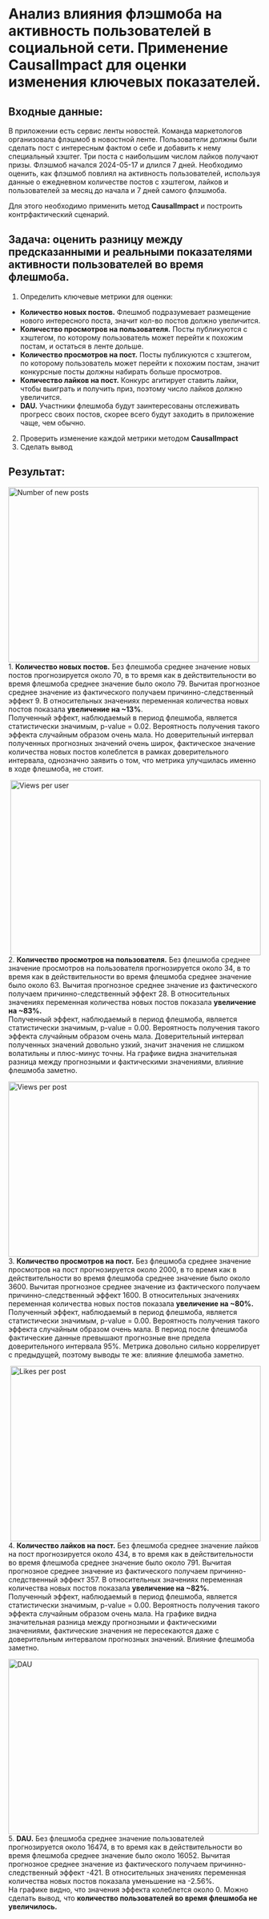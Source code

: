 # Анализ влияния флэшмоба на активность пользователей в социальной сети. Применение CausalImpact для оценки изменения ключевых показателей.
## Входные данные:
В приложении есть сервис ленты новостей. Команда маркетологов организовала флэшмоб в новостной ленте. Пользователи должны были сделать пост с интересным фактом о себе и добавить к нему специальный хэштег. Три поста с наибольшим числом лайков получают призы. Флэшмоб начался 2024-05-17 и длился 7 дней. Необходимо оценить, как флэшмоб повлиял на активность пользователей, используя данные о ежедневном количестве постов с хэштегом, лайков и пользователей за месяц до начала и 7 дней самого флэшмоба. 

Для этого необходимо применить метод **CausalImpact** и построить контрфактический сценарий.

## Задача: оценить разницу между предсказанными и реальными показателями активности пользователей во время флешмоба.
1. Определить ключевые метрики для оценки:
  - **Количество новых постов.** Флешмоб подразумевает размещение нового интересного поста, значит кол-во постов должно увеличится.
  - **Количество просмотров на пользователя.** Посты публикуются с хэштегом, по которому пользователь может перейти к похожим постам, и остаться в ленте дольше.
  - **Количество просмотров на пост.** Посты публикуются с хэштегом, по которому пользователь может перейти к похожим постам, значит конкурсные посты должны набирать больше просмотров.
  - **Количество лайков на пост.** Конкурс агитирует ставить лайки, чтобы выиграть и получить приз, поэтому число лайков должно увеличится.
  - **DAU.** Участники флешмоба будут заинтересованы отслеживать прогресс своих постов, скорее всего будут заходить в приложение чаще, чем обычно.
2. Проверить изменение каждой метрики методом **CausalImpact**
3. Сделать вывод

## Результат:
<image width="500" height="350" align="left" src="/images/CausalImpact_1_new_post.png" alt="Number of new posts"> 1. **Количество новых постов.** Без флешмоба среднее значение новых постов прогнозируется около 70, в то время как в действительности во время флешмоба среднее значение было около 79. Вычитая прогнозное среднее значение из фактического получаем причинно-следственный эффект 9. В относительных значениях переменная количества новых постов показала **увеличение на ~13%**.  
Полученный эффект, наблюдаемый в период флешмоба, является статистически значимым, p-value = 0.02. Вероятность получения такого эффекта случайным образом очень мала.
Но доверительный интервал полученных прогнозных значений очень широк, фактическое значение количества новых постов колеблется в рамках доверительного интервала, однозначно заявить о том, что метрика улучшилась именно в ходе флешмоба, не стоит.  

<image width="500" height="350" align="right" src="/images/CausalImpact_2_view_per_user.png" alt="Views per user"> 2. **Количество просмотров на пользователя.** Без флешмоба среднее значение просмотров на пользователя прогнозируется около 34, в то время как в действительности во время флешмоба среднее значение было около 63. Вычитая прогнозное среднее значение из фактического получаем причинно-следственный эффект 28. В относительных значениях переменная количества новых постов показала **увеличение на ~83%.**  
Полученный эффект, наблюдаемый в период флешмоба, является статистически значимым, p-value = 0.00. Вероятность получения такого эффекта случайным образом очень мала.
Доверительный интервал полученных значений довольно узкий, значит значения не слишком волатильны и плюс-минус точны. На графике видна значительная разница между прогнозными и фактическими значениями, влияние флешмоба заметно.  

<image width="500" height="350" align="left" src="/images/CausalImpact_3_view_per_post.png" alt="Views per post"> 3. **Количество просмотров на пост.** Без флешмоба среднее значение просмотров на пост прогнозируется около 2000, в то время как в действительности во время флешмоба среднее значение было около 3600. Вычитая прогнозное среднее значение из фактического получаем причинно-следственный эффект 1600. В относительных значениях переменная количества новых постов показала **увеличение на ~80%.**  
Полученный эффект, наблюдаемый в период флешмоба, является статистически значимым, p-value = 0.00. Вероятность получения такого эффекта случайным образом очень мала. В период после флешмоба фактические данные превышают прогнозные вне предела доверительного интервала 95%. 
Метрика довольно сильно коррелирует с предыдущей, поэтому выводы те же: влияние флешмоба заметно.  

<image width="500" height="350" align="right" src="/images/CausalImpact_4_like_per_post.png" alt="Likes per post"> 4. **Количество лайков на пост.** Без флешмоба среднее значение лайков на пост прогнозируется около 434, в то время как в действительности во время флешмоба среднее значение было около 791. Вычитая прогнозное среднее значение из фактического получаем причинно-следственный эффект 357. В относительных значениях переменная количества новых постов показала **увеличение на ~82%.**  
Полученный эффект, наблюдаемый в период флешмоба, является статистически значимым, p-value = 0.00. Вероятность получения такого эффекта случайным образом очень мала.
На графике видна значительная разница между прогнозными и фактическими значениями, фактические значения не пересекаются даже с доверительным интервалом прогнозных значений. Влияние флешмоба заметно.  

<image width="500" height="350" align="left" src="/images/CausalImpact_5_DAU_cov.png" alt="DAU"> 5. **DAU.** Без флешмоба среднее значение пользователей прогнозируется около 16474, в то время как в действительности во время флешмоба среднее значение было около 16052. Вычитая прогнозное среднее значение из фактического получаем причинно-следственный эффект -421. В относительных значениях переменная количества новых постов показала уменьшение на -2.56%.  
На графике видно, что значения эффекта колеблется около 0. Можно сделать вывод, что **количество пользователей во время флешмоба не увеличилось.**  
